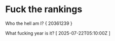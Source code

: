 # Fuck the rankings

Who the hell am I?
{ 20361239 }

What fucking year is it?
[ 2025-07-22T05:10:00Z ]
